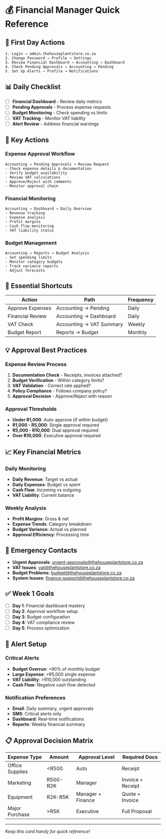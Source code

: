 # 💰 Financial Manager Quick Reference

## 🚀 First Day Actions

```
1. Login → admin.thehouseplantstore.co.za
2. Change Password → Profile → Settings
3. Review Financial Dashboard → Accounting → Dashboard
4. Check Pending Approvals → Accounting → Pending
5. Set Up Alerts → Profile → Notifications
```

## 📊 Daily Checklist

- [ ] **Financial Dashboard** - Review daily metrics
- [ ] **Pending Approvals** - Process expense requests
- [ ] **Budget Monitoring** - Check spending vs limits
- [ ] **VAT Tracking** - Monitor VAT liability
- [ ] **Alert Review** - Address financial warnings

## 🔑 Key Actions

### Expense Approval Workflow
```
Accounting → Pending Approvals → Review Request
- Check expense details & documentation
- Verify budget availability
- Review VAT calculations
- Approve/Reject with comments
- Monitor approval chain
```

### Financial Monitoring
```
Accounting → Dashboard → Daily Overview
- Revenue tracking
- Expense analysis
- Profit margins
- Cash flow monitoring
- VAT liability status
```

### Budget Management
```
Accounting → Reports → Budget Analysis
- Set spending limits
- Monitor category budgets
- Track variance reports
- Adjust forecasts
```

## 📱 Essential Shortcuts

| Action | Path | Frequency |
|--------|------|-----------|
| Approve Expenses | Accounting → Pending | Daily |
| Financial Review | Accounting → Dashboard | Daily |
| VAT Check | Accounting → VAT Summary | Weekly |
| Budget Report | Reports → Budget | Monthly |

## 💡 Approval Best Practices

### Expense Review Process
1. **Documentation Check** - Receipts, invoices attached?
2. **Budget Verification** - Within category limits?
3. **VAT Validation** - Correct rate applied?
4. **Policy Compliance** - Follows company policy?
5. **Approval Decision** - Approve/Reject with reason

### Approval Thresholds
- **Under R1,000**: Auto-approve (if within budget)
- **R1,000 - R5,000**: Single approval required
- **R5,000 - R10,000**: Dual approval required
- **Over R10,000**: Executive approval required

## 📈 Key Financial Metrics

### Daily Monitoring
- **Daily Revenue**: Target vs actual
- **Daily Expenses**: Budget vs spent
- **Cash Flow**: Incoming vs outgoing
- **VAT Liability**: Current balance

### Weekly Analysis
- **Profit Margins**: Gross & net
- **Expense Trends**: Category breakdown
- **Budget Variance**: Actual vs planned
- **Approval Efficiency**: Processing time

## 🚨 Emergency Contacts

- **Urgent Approvals**: urgent-approvals@thehouseplantstore.co.za
- **VAT Issues**: vat@thehouseplantstore.co.za
- **Budget Problems**: budget@thehouseplantstore.co.za
- **System Issues**: finance-support@thehouseplantstore.co.za

## ✅ Week 1 Goals

- [ ] **Day 1**: Financial dashboard mastery
- [ ] **Day 2**: Approval workflow setup
- [ ] **Day 3**: Budget configuration
- [ ] **Day 4**: VAT compliance review
- [ ] **Day 5**: Process optimization

## 🔔 Alert Setup

### Critical Alerts
- **Budget Overrun**: >90% of monthly budget
- **Large Expense**: >R5,000 single expense
- **VAT Liability**: >R10,000 outstanding
- **Cash Flow**: Negative cash flow detected

### Notification Preferences
- **Email**: Daily summary, urgent approvals
- **SMS**: Critical alerts only
- **Dashboard**: Real-time notifications
- **Reports**: Weekly financial summary

## 📋 Approval Decision Matrix

| Expense Type | Amount | Approval Level | Required Docs |
|--------------|--------|----------------|---------------|
| Office Supplies | <R500 | Auto | Receipt |
| Marketing | R500-R2K | Manager | Invoice + Receipt |
| Equipment | R2K-R5K | Manager + Finance | Quote + Invoice |
| Major Purchase | >R5K | Executive | Full Proposal |

---

*Keep this card handy for quick reference!* 